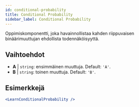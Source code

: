 ```yaml
---
id: conditional-probability
title: Conditional Probability
sidebar_label: Conditional Probability
---
```


Oppimiskomponentti, joka havainnollistaa kahden riippuvaisen binäärimuuttujan ehdollista todennäköisyyttä.

## Vaihtoehdot

* __A__ | `string`: ensimmäinen muuttuja. Default: `'A'`.
* __B__ | `string`: toinen muuttuja. Default: `'B'`.


## Esimerkkejä

```jsx live
<LearnConditionalProbability />
```

